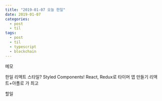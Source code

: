 ```yaml
---
title: "2019-01-07 오늘 한일"
date: 2019-01-07
categories:
  - post
  - til
tags:
  - post
  - til
  - typescript
  - blockchain
---
```


메모

한일
리액트 스타일? Styled Components!
React, Redux로 타이머 앱 만들기
리액트+아폴로 가 최고

할일
